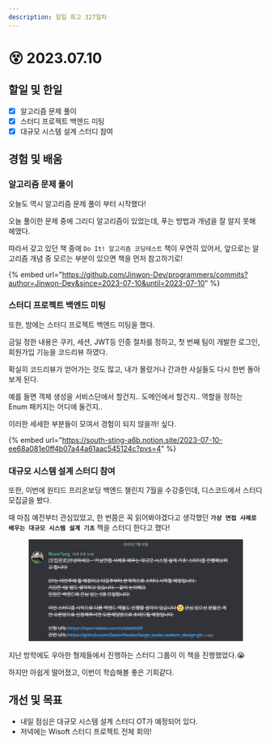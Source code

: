 ```yaml
---
description: 일일 회고 327일차
---
```


# 😵 2023.07.10

## 할일 및 한일&#x20;

* [x] 알고리즘 문제 풀이&#x20;
* [x] 스터디 프로젝트 백엔드 미팅&#x20;
* [x] 대규모 시스템 설계 스터디 참여&#x20;

## 경험 및 배움&#x20;

### 알고리즘 문제 풀이&#x20;

오늘도 역시 알고리즘 문제 풀이 부터 시작했다!

오늘 풀이한 문제 중에 그리디 알고리즘이 있었는데, 푸는 방법과 개념을 잘 알지 못해 헤맸다.

따라서 갖고 있던 책 중에 `Do It! 알고리즘 코딩테스트` 책이 우연히 있어서, 앞으로는 알고리즘 개념 중 모르는 부분이 있으면 책을 먼저 참고하기로!

{% embed url="https://github.com/Jinwon-Dev/programmers/commits?author=Jinwon-Dev&since=2023-07-10&until=2023-07-10" %}

### 스터디 프로젝트 백엔드 미팅&#x20;

또한, 밤에는 스터디 프로젝트 백엔드 미팅을 했다.

금일 정한 내용은 쿠키, 세션, JWT등 인증 절차를 정하고, 첫 번째 팀이 개발한 로그인, 회원가입 기능을 코드리뷰 하였다.

확실히 코드리뷰가 얻어가는 것도 많고, 내가 몰랐거나 간과한 사실들도 다시 한번 돌아보게 된다.

예를 들면 객체 생성을 서비스단에서 할건지.. 도메인에서 할건지.. 역할을 정하는 Enum 패키지는 어디에 둘건지..

이러한 세세한 부분들이 모여서 경험이 되지 않을까! 싶다.

{% embed url="https://south-sting-a6b.notion.site/2023-07-10-ee68a081e0ff4b07a44a61aac545124c?pvs=4" %}

### 대규모 시스템 설계 스터디 참여&#x20;

또한, 이번에 원티드 프리온보딩 백엔드 챌린지 7월을 수강중인데, 디스코드에서 스터디 모집글을 봤다.

때 마침 예전부터 관심있었고, 한 번쯤은 꼭 읽어봐야겠다고 생각했던 **`가상 면접 사례로 배우는 대규모 시스템 설계 기초`** 책을 스터디 한다고 했다!

<figure><img src="../.gitbook/assets/image (1) (3).png" alt=""><figcaption></figcaption></figure>

지난 방학에도 우아한 형제들에서 진행하는 스터디 그룹이 이 책을 진행했었다.😭

하지만 아쉽게 떨어졌고, 이번이 학습해볼 좋은 기회같다.

## 개선 및 목표&#x20;

* 내일 점심은 대규모 시스템 설계 스터디 OT가 예정되어 있다.&#x20;
* 저녁에는 Wisoft 스터디 프로젝트 전체 회의!&#x20;
